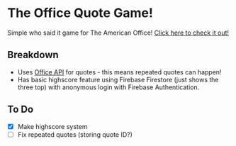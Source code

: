 # The Office Quote Game!

Simple who said it game for The American Office! [Click here to check it out!](https://beardytim.github.io/office-quote-game/)

## Breakdown

- Uses [Office API](https://officeapi.dev/api/) for quotes - this means repeated quotes can happen!
- Has basic highscore feature using Firebase Firestore (just shows the three top) with anonymous login with Firebase Authentication.

## To Do

- [x] Make highscore system
- [ ] Fix repeated quotes (storing quote ID?)
